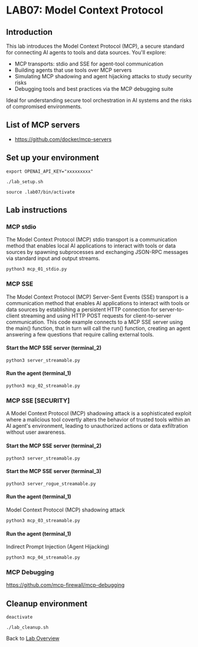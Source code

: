 # LAB07: Model Context Protocol
## Introduction
This lab introduces the Model Context Protocol (MCP), a secure standard for connecting AI agents to tools and data sources. You'll explore:
- MCP transports: stdio and SSE for agent-tool communication
- Building agents that use tools over MCP servers
- Simulating MCP shadowing and agent hijacking attacks to study security risks
- Debugging tools and best practices via the MCP debugging suite

Ideal for understanding secure tool orchestration in AI systems and the risks of compromised environments.
## List of MCP servers
- https://github.com/docker/mcp-servers

## Set up your environment
```
export OPENAI_API_KEY="xxxxxxxxx"
```
```
./lab_setup.sh
```
```
source .lab07/bin/activate
```
## Lab instructions
### MCP stdio
The Model Context Protocol (MCP) stdio transport is a communication method that enables local AI applications to interact with tools or data sources by spawning subprocesses and exchanging JSON-RPC messages via standard input and output streams.
```
python3 mcp_01_stdio.py
```
### MCP SSE
The Model Context Protocol (MCP) Server-Sent Events (SSE) transport is a communication method that enables AI applications to interact with tools or data sources by establishing a persistent HTTP connection for server-to-client streaming and using HTTP POST requests for client-to-server communication.  This code example connects to a MCP SSE server using the main() function, that in turn will call the run() function, creating an agent answering a few questions that require calling external tools.

#### Start the MCP SSE server (terminal_2)
```
python3 server_streamable.py
```
#### Run the agent (terminal_1)
```
python3 mcp_02_streamable.py 
```
### MCP SSE [SECURITY]
A Model Context Protocol (MCP) shadowing attack is a sophisticated exploit where a malicious tool covertly alters the behavior of trusted tools within an AI agent's environment, leading to unauthorized actions or data exfiltration without user awareness.
#### Start the MCP SSE server (terminal_2)
```
python3 server_streamable.py
```
#### Start the MCP SSE server (terminal_3)
```
python3 server_rogue_streamable.py
```
#### Run the agent (terminal_1)
Model Context Protocol (MCP) shadowing attack
```
python3 mcp_03_streamable.py 
```
#### Run the agent (terminal_1)
Indirect Prompt Injection (Agent Hijacking)
```
python3 mcp_04_streamable.py 
```
### MCP Debugging
https://github.com/mcp-firewall/mcp-debugging

## Cleanup environment
```
deactivate
```
```
./lab_cleanup.sh
```
Back to [Lab Overview](https://github.com/kubiosec-agentic/agentic-labs/blob/master/README.md#-lab-overview)
